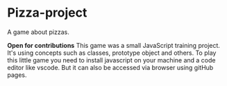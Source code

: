 # Pizza-project
A game about pizzas.

**Open for contributions**
This game was a small JavaScript training project. It's using concepts such as classes, prototype object and others.
To play this little game you need to install javascript on your machine and a code editor like vscode. But it can also be accessed via browser using gitHub pages.
